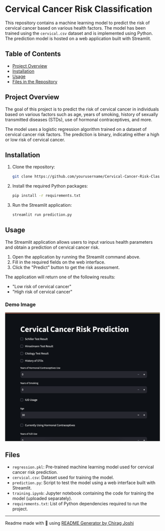 # Cervical Cancer Risk Classification

This repository contains a machine learning model to predict the risk of cervical cancer based on various health factors. The model has been trained using the `cervical.csv` dataset and is implemented using Python. The prediction model is hosted on a web application built with Streamlit.

## Table of Contents

- [Project Overview](#project-overview)
- [Installation](#installation)
- [Usage](#usage)
- [Files in the Repository](#files)

## Project Overview

The goal of this project is to predict the risk of cervical cancer in individuals based on various factors such as age, years of smoking, history of sexually transmitted diseases (STDs), use of hormonal contraceptives, and more.

The model uses a logistic regression algorithm trained on a dataset of cervical cancer risk factors. The prediction is binary, indicating either a high or low risk of cervical cancer.

## Installation

1. Clone the repository:

    ```bash
    git clone https://github.com/yourusername/Cervical-Cancer-Risk-Classification.git
    ```

2. Install the required Python packages:

    ```bash
    pip install -r requirements.txt
    ```

3. Run the Streamlit application:

    ```bash
    streamlit run prediction.py
    ```

## Usage

The Streamlit application allows users to input various health parameters and obtain a prediction of cervical cancer risk.

1. Open the application by running the Streamlit command above.
2. Fill in the required fields on the web interface.
3. Click the "Predict" button to get the risk assessment.

The application will return one of the following results:

- "Low risk of cervical cancer"
- "High risk of cervical cancer"

### Demo Image

![screenshot](/img/demo.png)

## Files

- `regression.pkl`: Pre-trained machine learning model used for cervical cancer risk prediction.
- `cervical.csv`: Dataset used for training the model.
- `prediction.py`: Script to test the model using a web interface built with Streamlit.
- `training.ipynb`: Jupyter notebook containing the code for training the model (uploaded separately).
- `requirements.txt`: List of Python dependencies required to run the project.

---

Readme made with 💖 using [README Generator by Chirag Joshi](https://github.com/chiragjoshi12/readme-generator)
